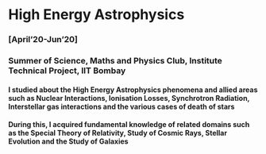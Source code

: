# High Energy Astrophysics 
### [April’20-Jun’20]
### Summer of Science, Maths and Physics Club, Institute Technical Project, IIT Bombay
#### I studied about the High Energy Astrophysics phenomena and allied areas such as Nuclear Interactions, Ionisation Losses, Synchrotron Radiation, Interstellar gas interactions and the various cases of death of stars
#### During this, I acquired fundamental knowledge of related domains such as the Special Theory of Relativity, Study of Cosmic Rays, Stellar Evolution and the Study of Galaxies
